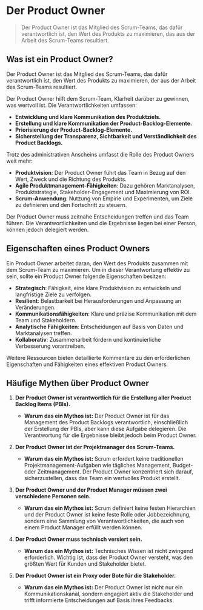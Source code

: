 # Der Product Owner

> Der Product Owner ist das Mitglied des Scrum-Teams, das dafür verantwortlich ist, den Wert des Produkts zu maximieren, das aus der Arbeit des Scrum-Teams resultiert.

## **Was ist ein Product Owner?**

Der Product Owner ist das Mitglied des Scrum-Teams, das dafür verantwortlich ist, den Wert des Produkts zu maximieren, der aus der Arbeit des Scrum-Teams resultiert.

Der Product Owner hilft dem Scrum-Team, Klarheit darüber zu gewinnen, was wertvoll ist. Die Verantwortlichkeiten umfassen:

- **Entwicklung und klare Kommunikation des Produktziels.**
- **Erstellung und klare Kommunikation der Product-Backlog-Elemente.**
- **Priorisierung der Product-Backlog-Elemente.**
- **Sicherstellung der Transparenz, Sichtbarkeit und Verständlichkeit des Product Backlogs.**

Trotz des administrativen Anscheins umfasst die Rolle des Product Owners weit mehr:

- **Produktvision**: Der Product Owner führt das Team in Bezug auf den Wert, Zweck und die Richtung des Produkts.
- **Agile Produktmanagement-Fähigkeiten**: Dazu gehören Marktanalysen, Produktstrategie, Stakeholder-Engagement und Maximierung von ROI.
- **Scrum-Anwendung**: Nutzung von Empirie und Experimenten, um Ziele zu definieren und den Fortschritt zu steuern.

Der Product Owner muss zeitnahe Entscheidungen treffen und das Team führen. Die Verantwortlichkeiten und die Ergebnisse liegen bei einer Person, können jedoch delegiert werden.

## **Eigenschaften eines Product Owners**

Ein Product Owner arbeitet daran, den Wert des Produkts zusammen mit dem Scrum-Team zu maximieren. Um in dieser Verantwortung effektiv zu sein, sollte ein Product Owner folgende Eigenschaften besitzen:

- **Strategisch**: Fähigkeit, eine klare Produktvision zu entwickeln und langfristige Ziele zu verfolgen.
- **Resilient**: Belastbarkeit bei Herausforderungen und Anpassung an Veränderungen.
- **Kommunikationsfähigkeiten**: Klare und präzise Kommunikation mit dem Team und Stakeholdern.
- **Analytische Fähigkeiten**: Entscheidungen auf Basis von Daten und Marktanalysen treffen.
- **Kollaborativ**: Zusammenarbeit fördern und kontinuierliche Verbesserung vorantreiben.

Weitere Ressourcen bieten detaillierte Kommentare zu den erforderlichen Eigenschaften und Fähigkeiten eines effektiven Product Owners.

## **Häufige Mythen über Product Owner**

1. **Der Product Owner ist verantwortlich für die Erstellung aller Product Backlog Items (PBIs).**
   - **Warum das ein Mythos ist:** Der Product Owner ist für das Management des Product Backlogs verantwortlich, einschließlich der Erstellung der PBIs, aber kann diese Aufgabe delegieren. Die Verantwortung für die Ergebnisse bleibt jedoch beim Product Owner.

2. **Der Product Owner ist der Projektmanager des Scrum-Teams.**
   - **Warum das ein Mythos ist:** Scrum erfordert keine traditionellen Projektmanagement-Aufgaben wie tägliches Management, Budget- oder Zeitmanagement. Der Product Owner konzentriert sich darauf, sicherzustellen, dass das Team ein wertvolles Produkt erstellt.

3. **Der Product Owner und der Product Manager müssen zwei verschiedene Personen sein.**
   - **Warum das ein Mythos ist:** Scrum definiert keine festen Hierarchien und der Product Owner ist keine feste Rolle oder Jobbezeichnung, sondern eine Sammlung von Verantwortlichkeiten, die auch von einem Product Manager erfüllt werden können.

4. **Der Product Owner muss technisch versiert sein.**
   - **Warum das ein Mythos ist:** Technisches Wissen ist nicht zwingend erforderlich. Wichtig ist, dass der Product Owner versteht, was den größten Wert für Kunden und Stakeholder bietet.

5. **Der Product Owner ist ein Proxy oder Bote für die Stakeholder.**
   - **Warum das ein Mythos ist:** Der Product Owner ist nicht nur ein Kommunikationskanal, sondern engagiert aktiv die Stakeholder und trifft informierte Entscheidungen auf Basis ihres Feedbacks.
